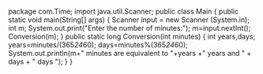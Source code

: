 package com.Time;
import java.util.Scanner;
public class Main
{
  public static void main(String[] args)
  {
    Scanner input = new Scanner (System.in);
    int m;
    System.out.print("Enter the number of minutes:");
    m=input.nextInt();
    Conversion(m);
  }
  public static long Conversion(int minutes)
  {
    int years,days;
    years=minutes/(365*24*60);
    days=minutes%(365*24*60);   
    System.out.println(m+" minutes are equivalent to "+years +" years and " + days + " days ");
  }
}
    
    
